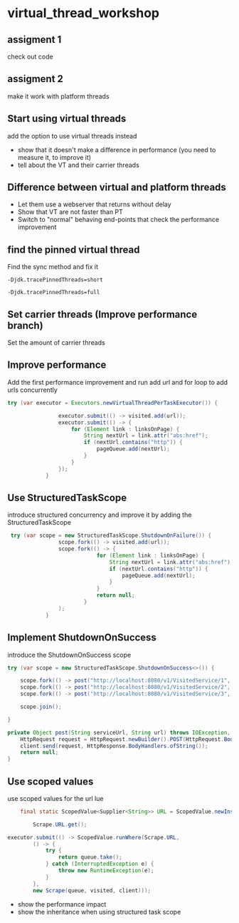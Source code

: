 # virtual_thread_workshop

## assigment 1
check out code

## assigment 2
make it work with platform threads

## Start using virtual threads
add the option to use virtual threads instead

- show that it doesn't make a difference in performance (you need to measure it, to improve it)
- tell about the VT and their carrier threads

## Difference between virtual and platform threads
- Let them use a webserver that returns without delay
- Show that VT are not faster than PT
- Switch to "normal" behaving end-points  that check the performance improvement

## find the pinned virtual thread
Find the sync method and fix it

```text
-Djdk.tracePinnedThreads=short

-Djdk.tracePinnedThreads=full
```

## Set carrier threads (Improve performance branch)
Set the amount of carrier threads

## Improve performance
Add the first performance improvement and run add url and for loop to add urls concurrently 

```java
try (var executor = Executors.newVirtualThreadPerTaskExecutor()) {

                executor.submit(() -> visited.add(url));
                executor.submit(() -> {
                    for (Element link : linksOnPage) {
                        String nextUrl = link.attr("abs:href");
                        if (nextUrl.contains("http")) {
                            pageQueue.add(nextUrl);
                        }
                    }
                });
            }
```


## Use StructuredTaskScope
introduce structured concurrency and improve it by adding the StructuredTaskScope

```java
 try (var scope = new StructuredTaskScope.ShutdownOnFailure()) {
                scope.fork(() -> visited.add(url));
                scope.fork(() -> {
                            for (Element link : linksOnPage) {
                                String nextUrl = link.attr("abs:href");
                                if (nextUrl.contains("http")) {
                                    pageQueue.add(nextUrl);
                                }
                            }
                            return null;
                        }
                );
            }
```


## Implement ShutdownOnSuccess
introduce the ShutdownOnSuccess scope

```java
try (var scope = new StructuredTaskScope.ShutdownOnSuccess<>()) {

    scope.fork(() -> post("http://localhost:8080/v1/VisitedService/1", url));
    scope.fork(() -> post("http://localhost:8080/v1/VisitedService/2", url));
    scope.fork(() -> post("http://localhost:8080/v1/VisitedService/3", url));

    scope.join();

}

private Object post(String serviceUrl, String url) throws IOException, InterruptedException {
    HttpRequest request = HttpRequest.newBuilder().POST(HttpRequest.BodyPublishers.ofString(url)).uri(URI.create(serviceUrl)).build();
    client.send(request, HttpResponse.BodyHandlers.ofString());
    return null;
}
```

## Use scoped values 
use scoped values for the url lue

```java
    final static ScopedValue<Supplier<String>> URL = ScopedValue.newInstance();

        Scrape.URL.get();

executor.submit(() -> ScopedValue.runWhere(Scrape.URL,
        () -> {
            try {
                return queue.take();
            } catch (InterruptedException e) {
                throw new RuntimeException(e);
            }
        },
        new Scrape(queue, visited, client)));
```

- show the performance impact
- show the inheritance when using structured task scope



